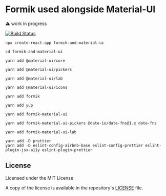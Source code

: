 # Formik used alongside Material-UI

:warning: work in progress

[![Build Status](https://travis-ci.com/tsamaya/formik-and-material-ui.svg?branch=main)](https://travis-ci.com/tsamaya/formik-and-material-ui)

```
npx create-react-app formik-and-material-ui

cd formik-and-material-ui

yarn add @material-ui/core

yarn add @material-ui/pickers

yarn add @material-ui/lab

yarn add @material-ui/icons

yarn add formik

yarn add yup

yarn add formik-material-ui

yarn add formik-material-ui-pickers @date-io/date-fns@1.x date-fns

yarn add formik-material-ui-lab

```

```
yarn add -D prettier
yarn add -D eslint-config-airbnb-base eslint-config-prettier eslint-plugin-jsx-a11y eslint-plugin-prettier
```

## License

Licensed under the MIT License

A copy of the license is available in the repository's [LICENSE](LICENSE) file.
